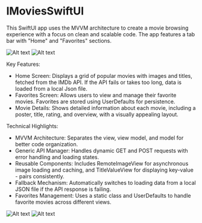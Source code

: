 # IMoviesSwiftUI

This SwiftUI app uses the MVVM architecture to create a movie browsing experience with a focus on clean and scalable code. The app features a tab bar with "Home" and "Favorites" sections.

![Alt text](https://github.com/user-attachments/assets/fe013a3d-3345-4f70-9e3c-80dd4c8edee7)
![Alt text](https://github.com/user-attachments/assets/17290c13-d24e-4228-880d-ab833b1b201b)

Key Features:

- Home Screen: Displays a grid of popular movies with images and titles, fetched from the IMDb API. If the API fails or takes too long, data is loaded from a local Json file.
- Favorites Screen: Allows users to view and manage their favorite movies. Favorites are stored using UserDefaults for persistence.
- Movie Details: Shows detailed information about each movie, including a poster, title, rating, and overview, with a visually appealing layout.

Technical Highlights:

- MVVM Architecture: Separates the view, view model, and model for better code organization.
- Generic API Manager: Handles dynamic GET and POST requests with error handling and loading states.
- Reusable Components: Includes RemoteImageView for asynchronous image loading and caching, and TitleValueView for displaying key-value - pairs consistently.
- Fallback Mechanism: Automatically switches to loading data from a local JSON file if the API response is failing.
- Favorites Management: Uses a static class and UserDefaults to handle favorite movies across different views.

![Alt text](https://github.com/user-attachments/assets/827b1535-5613-4818-ad47-cd419faf8526)
![Alt text](https://github.com/user-attachments/assets/3d257d17-7279-4603-9403-14f8af23ecf7)
